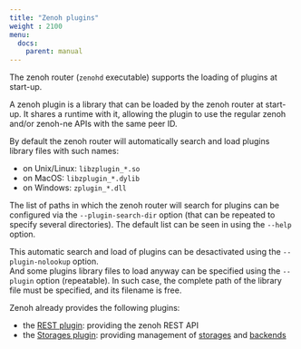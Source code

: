 ```yaml
---
title: "Zenoh plugins"
weight : 2100
menu:
  docs:
    parent: manual
---
```


The zenoh router (`zenohd` executable) supports the loading of plugins at start-up.

A zenoh plugin is a library that can be loaded by the zenoh router at start-up. It shares a runtime with it, allowing the plugin to use the regular zenoh and/or zenoh-ne APIs with the same peer ID.

By default the zenoh router will automatically search and load plugins library files with such names:
 - on Unix/Linux: `libzplugin_*.so`
 - on MacOS: `libzplugin_*.dylib`
 - on Windows: `zplugin_*.dll`

The list of paths in which the zenoh router will search for plugins can be configured via the `--plugin-search-dir` option (that can be repeated to specify several directories). The default list can be seen in using the `--help` option.

This automatic search and load of plugins can be desactivated using the `--plugin-nolookup` option.  
And some plugins library files to load anyway can be specified using the `--plugin` option (repeatable). In such case, the complete path of the library file must be specified, and its filename is free.

Zenoh already provides the following plugins:
 - the [REST plugin](../plugin-rest): providing the zenoh REST API
 - the [Storages plugin](../plugin-storages): providing management of [storages](../abstractions#storage) and [backends](../abstractions#backend)
